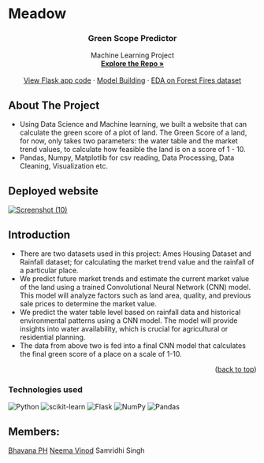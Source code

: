 # Meadow
<div align="center">

<h3 align="center">Green Scope Predictor</h3>

  <p align="center">
    Machine Learning Project
    <br />
    <a href="https://github.com/aravind9722/Forest-fire_Prediction"><strong>Explore the Repo »</strong></a>
    <br />
    <br />
    <a href="https://github.com/aravind9722/Forest-fire_Prediction/blob/main/app.py">View Flask app code</a>
    ·
    <a href="https://github.com/aravind9722/Forest-fire_Prediction/blob/main/Forest%20Fire%20Part-2%20Model.ipynb"> Model Building</a>
    ·
    <a href="https://github.com/aravind9722/Forest-fire_Prediction/blob/main/Forest%20Fire%20Part-1%20EDA.ipynb">EDA on Forest Fires dataset</a>
  </p>
</div>

## About The Project
* Using Data Science and Machine learning, we built a website that can calculate the green score of a plot of land. The Green Score of a land, for now, only takes two parameters: the water table and the market trend values, to calculate how feasible the land is on a score of 1 - 10.
* Pandas, Numpy, Matplotlib for csv reading, Data Processing, Data Cleaning, Visualization etc.

## Deployed website
[![Screenshot (10)](https://user-images.githubusercontent.com/97881558/171418344-52e4b748-069c-4731-a37f-7788a3db02db.png)
](https://forest-fire-predictionv1.herokuapp.com/)

## Introduction
*  There are two datasets used in this project: Ames Housing Dataset and Rainfall dataset; for calculating the market trend value and the rainfall of a particular place.
*  We predict future market trends and estimate the current market value of the land using a trained Convolutional Neural Network (CNN) model. This model will analyze factors such as land area, quality, and previous sale prices to determine the market value.
*  We predict the water table level based on rainfall data and historical environmental patterns using a CNN model. The model will provide insights into water availability, which is crucial for agricultural or residential planning.
*  The data from above two is fed into a final CNN model that calculates the final green score of a place on a scale of 1-10.

<p align="right">(<a href="#top">back to top</a>)</p>

### **Technologies used**
![Python](https://img.shields.io/badge/python-3670A0?style=for-the-badge&logo=python&logoColor=ffdd54)
![scikit-learn](https://img.shields.io/badge/scikit--learn-%23F7931E.svg?style=for-the-badge&logo=scikit-learn&logoColor=white)
![Flask](https://img.shields.io/badge/flask-%23000.svg?style=for-the-badge&logo=flask&logoColor=white)
![NumPy](https://img.shields.io/badge/numpy-%23013243.svg?style=for-the-badge&logo=numpy&logoColor=white)
![Pandas](https://img.shields.io/badge/pandas-%23150458.svg?style=for-the-badge&logo=pandas&logoColor=white)



<!-- CONTACT -->
## Members:
[Bhavana PH](https://github.com/bhavisan)
[Neema Vinod](https://github.com/Neem05)
Samridhi Singh


